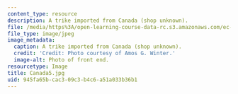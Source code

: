 ```yaml
---
content_type: resource
description: A trike imported from Canada (shop unknown).
file: /media/https%3A/open-learning-course-data-rc.s3.amazonaws.com/ec-721-wheelchair-design-in-developing-countries-spring-2009/945fa65bcac309c3b4c6a51a033b36b1_Canada5.jpg
file_type: image/jpeg
image_metadata:
  caption: A trike imported from Canada (shop unknown).
  credit: 'Credit: Photo courtesy of Amos G. Winter.'
  image-alt: Photo of front end.
resourcetype: Image
title: Canada5.jpg
uid: 945fa65b-cac3-09c3-b4c6-a51a033b36b1
---
```

